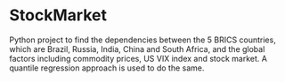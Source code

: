 # StockMarket
Python project to find the dependencies between the 5 BRICS countries, which are Brazil, Russia, India, China and South Africa, and the global factors including commodity prices, US VIX index and stock market. A quantile regression approach is used to do the same. 
